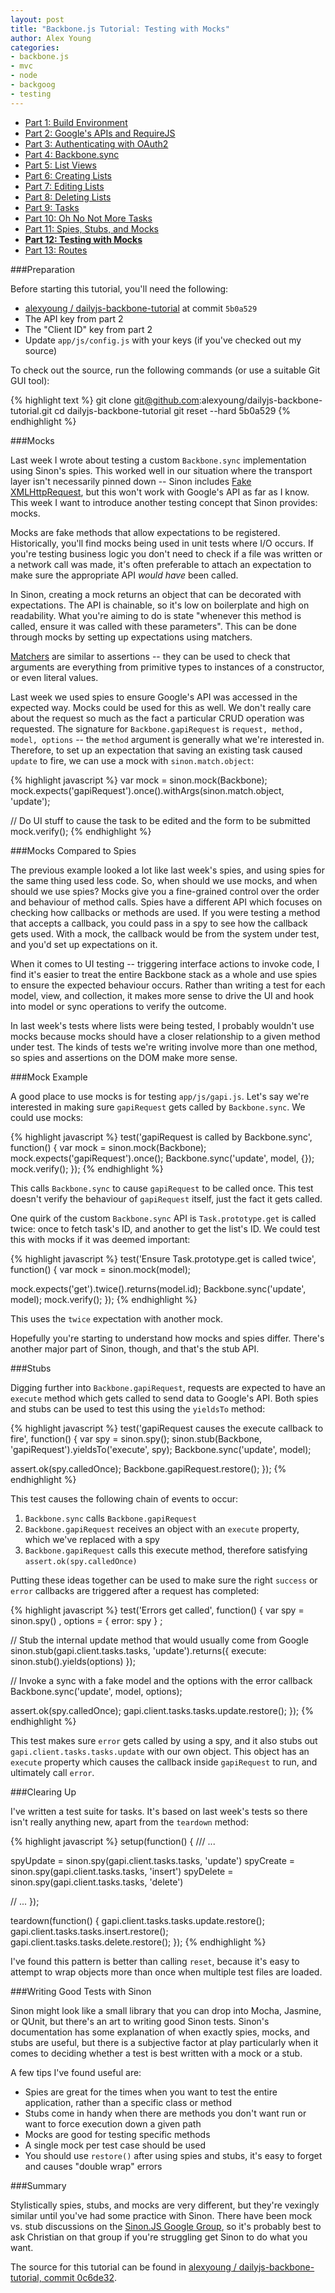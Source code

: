 ```yaml
---
layout: post
title: "Backbone.js Tutorial: Testing with Mocks"
author: Alex Young
categories: 
- backbone.js
- mvc
- node
- backgoog
- testing
---
```


<ul class="parts">
  <li><a href="http://dailyjs.com/2012/11/29/backbone-tutorial-1/">Part 1: Build Environment</a></li>
  <li><a href="http://dailyjs.com/2012/12/06/backbone-tutorial-2/">Part 2: Google's APIs and RequireJS</a></li>
  <li><a href="http://dailyjs.com/2012/12/13/backbone-tutorial-3/">Part 3: Authenticating with OAuth2</a></li>
  <li><a href="http://dailyjs.com/2012/12/20/backbone-tutorial-4/">Part 4: Backbone.sync</a></li>
  <li><a href="http://dailyjs.com/2012/12/27/backbone-tutorial-5/">Part 5: List Views</a></li>
  <li><a href="http://dailyjs.com/2013/01/03/backbone-tutorial-6/">Part 6: Creating Lists</a></li>
  <li><a href="http://dailyjs.com/2013/01/10/backbone-tutorial-7/">Part 7: Editing Lists</a></li>
  <li><a href="http://dailyjs.com/2013/01/17/backbone-tutorial-8/">Part 8: Deleting Lists</a></li>
  <li><a href="http://dailyjs.com/2013/01/24/backbone-tutorial-9/">Part 9: Tasks</a></li>
  <li><a href="http://dailyjs.com/2013/01/31/backbone-tutorial-10/">Part 10: Oh No Not More Tasks</a></li>
  <li><a href="http://dailyjs.com/2013/02/07/backbone-tutorial-11/">Part 11: Spies, Stubs, and Mocks</a></li>
  <li><a href="http://dailyjs.com/2013/02/14/backbone-tutorial-12/"><strong>Part 12: Testing with Mocks</strong></a></li>
  <li><a href="http://dailyjs.com/2013/03/06/backbone-tutorial-13/">Part 13: Routes</a></li>
</ul>

###Preparation

Before starting this tutorial, you'll need the following:

* [alexyoung / dailyjs-backbone-tutorial](https://github.com/alexyoung/dailyjs-backbone-tutorial) at commit `5b0a529`
* The API key from part 2
* The "Client ID" key from part 2
* Update `app/js/config.js` with your keys (if you've checked out my source)

To check out the source, run the following commands (or use a suitable Git GUI tool):

{% highlight text %}
git clone git@github.com:alexyoung/dailyjs-backbone-tutorial.git
cd dailyjs-backbone-tutorial
git reset --hard 5b0a529
{% endhighlight %}

###Mocks

Last week I wrote about testing a custom `Backbone.sync` implementation using Sinon's spies.  This worked well in our situation where the transport layer isn't necessarily pinned down -- Sinon includes [Fake XMLHttpRequest](http://sinonjs.org/docs/#server), but this won't work with Google's API as far as I know.  This week I want to introduce another testing concept that Sinon provides: mocks.

Mocks are fake methods that allow expectations to be registered.  Historically, you'll find mocks being used in unit tests where I/O occurs.  If you're testing business logic you don't need to check if a file was written or a network call was made, it's often preferable to attach an expectation to make sure the appropriate API _would have_ been called.

In Sinon, creating a mock returns an object that can be decorated with expectations.  The API is chainable, so it's low on boilerplate and high on readability.  What you're aiming to do is state "whenever this method is called, ensure it was called with these parameters".  This can be done through mocks by setting up expectations using matchers.

[Matchers](http://sinonjs.org/docs/#sinon-match-api) are similar to assertions -- they can be used to check that arguments are everything from primitive types to instances of a constructor, or even literal values.

Last week we used spies to ensure Google's API was accessed in the expected way.  Mocks could be used for this as well.  We don't really care about the request so much as the fact a particular CRUD operation was requested.  The signature for `Backbone.gapiRequest` is `request, method, model, options` -- the `method` argument is generally what we're interested in.  Therefore, to set up an expectation that saving an existing task caused `update` to fire, we can use a mock with `sinon.match.object`:

{% highlight javascript %}
var mock = sinon.mock(Backbone);
mock.expects('gapiRequest').once().withArgs(sinon.match.object, 'update');

// Do UI stuff to cause the task to be edited and the form to be submitted
mock.verify();
{% endhighlight %}

###Mocks Compared to Spies

The previous example looked a lot like last week's spies, and using spies for the same thing used less code.  So, when should we use mocks, and when should we use spies?  Mocks give you a fine-grained control over the order and behaviour of method calls.  Spies have a different API which focuses on checking how callbacks or methods are used.  If you were testing a method that accepts a callback, you could pass in a spy to see how the callback gets used.  With a mock, the callback would be from the system under test, and you'd set up expectations on it.

When it comes to UI testing -- triggering interface actions to invoke code, I find it's easier to treat the entire Backbone stack as a whole and use spies to ensure the expected behaviour occurs.  Rather than writing a test for each model, view, and collection, it makes more sense to drive the UI and hook into model or sync operations to verify the outcome.

In last week's tests where lists were being tested, I probably wouldn't use mocks because mocks should have a closer relationship to a given method under test.  The kinds of tests we're writing involve more than one method, so spies and assertions on the DOM make more sense.

###Mock Example

A good place to use mocks is for testing `app/js/gapi.js`.  Let's say we're interested in making sure `gapiRequest` gets called by `Backbone.sync`.  We could use mocks:

{% highlight javascript %}
test('gapiRequest is called by Backbone.sync', function() {
  var mock = sinon.mock(Backbone);
  mock.expects('gapiRequest').once();
  Backbone.sync('update', model, {});
  mock.verify();
});
{% endhighlight %}

This calls `Backbone.sync` to cause `gapiRequest` to be called once.  This test doesn't verify the behaviour of `gapiRequest` itself, just the fact it gets called.

One quirk of the custom `Backbone.sync` API is `Task.prototype.get` is called twice: once to fetch task's ID, and another to get the list's ID.  We could test this with mocks if it was deemed important:

{% highlight javascript %}
test('Ensure Task.prototype.get is called twice', function() {
  var mock = sinon.mock(model);

  mock.expects('get').twice().returns(model.id);
  Backbone.sync('update', model);
  mock.verify();
});
{% endhighlight %}

This uses the `twice` expectation with another mock.

Hopefully you're starting to understand how mocks and spies differ.  There's another major part of Sinon, though, and that's the stub API.

###Stubs

Digging further into `Backbone.gapiRequest`, requests are expected to have an `execute` method which gets called to send data to Google's API.  Both spies and stubs can be used to test this using the `yieldsTo` method:

{% highlight javascript %}
test('gapiRequest causes the execute callback to fire', function() {
  var spy = sinon.spy();
  sinon.stub(Backbone, 'gapiRequest').yieldsTo('execute', spy);
  Backbone.sync('update', model);

  assert.ok(spy.calledOnce);
  Backbone.gapiRequest.restore();
});
{% endhighlight %}

This test causes the following chain of events to occur:

1. `Backbone.sync` calls `Backbone.gapiRequest`
2. `Backbone.gapiRequest` receives an object with an `execute` property, which we've replaced with a spy
3. `Backbone.gapiRequest` calls this execute method, therefore satisfying `assert.ok(spy.calledOnce)`

Putting these ideas together can be used to make sure the right `success` or `error` callbacks are triggered after a request has completed:

{% highlight javascript %}
test('Errors get called', function() {
  var spy = sinon.spy()
    , options = { error: spy }
    ;

  // Stub the internal update method that would usually come from Google
  sinon.stub(gapi.client.tasks.tasks, 'update').returns({
    execute: sinon.stub().yields(options)
  });

  // Invoke a sync with a fake model and the options with the error callback
  Backbone.sync('update', model, options);

  assert.ok(spy.calledOnce);
  gapi.client.tasks.tasks.update.restore();
});
{% endhighlight %}

This test makes sure `error` gets called by using a spy, and it also stubs out `gapi.client.tasks.tasks.update` with our own object.  This object has an `execute` property which causes the callback inside `gapiRequest` to run, and ultimately call `error`.

###Clearing Up

I've written a test suite for tasks.  It's based on last week's tests so there isn't really anything new, apart from the `teardown` method:

{% highlight javascript %}
setup(function() {
  /// ...

  spyUpdate = sinon.spy(gapi.client.tasks.tasks, 'update')
  spyCreate = sinon.spy(gapi.client.tasks.tasks, 'insert')
  spyDelete = sinon.spy(gapi.client.tasks.tasks, 'delete')

  // ...
});

teardown(function() {
  gapi.client.tasks.tasks.update.restore();
  gapi.client.tasks.tasks.insert.restore();
  gapi.client.tasks.tasks.delete.restore();
});
{% endhighlight %}

I've found this pattern is better than calling `reset`, because it's easy to attempt to wrap objects more than once when multiple test files are loaded.

###Writing Good Tests with Sinon

Sinon might look like a small library that you can drop into Mocha, Jasmine, or QUnit, but there's an art to writing good Sinon tests.  Sinon's documentation has some explanation of when exactly spies, mocks, and stubs are useful, but there is a subjective factor at play particularly when it comes to deciding whether a test is best written with a mock or a stub.

A few tips I've found useful are:

* Spies are great for the times when you want to test the entire application, rather than a specific class or method
* Stubs come in handy when there are methods you don't want run or want to force execution down a given path
* Mocks are good for testing specific methods
* A single mock per test case should be used
* You should use `restore()` after using spies and stubs, it's easy to forget and causes "double wrap" errors

###Summary

Stylistically spies, stubs, and mocks are very different, but they're vexingly similar until you've had some practice with Sinon.  There have been mock vs. stub discussions on the [Sinon.JS Google Group](http://groups.google.com/group/sinonjs), so it's probably best to ask Christian on that group if you're struggling get Sinon to do what you want.

The source for this tutorial can be found in [alexyoung / dailyjs-backbone-tutorial, commit 0c6de32](https://github.com/alexyoung/dailyjs-backbone-tutorial/tree/0c6de32aec7513027908a5877c1c346b059a36a2).
